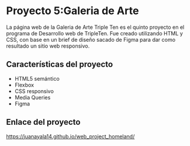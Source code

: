# Proyecto 5:Galeria de Arte

La página web de la Galeria de Arte Triple Ten es el quinto proyecto en el programa de Desarrollo web de TripleTen. Fue creado utilizando HTML y CSS, con base en un brief de diseño sacado de Figma para dar como resultado un sitio web responsivo.

## Características del proyecto

- HTML5 semántico
- Flexbox
- CSS responsivo
- Media Queries
- Figma

## Enlace del proyecto

https://juanayala14.github.io/web_project_homeland/

